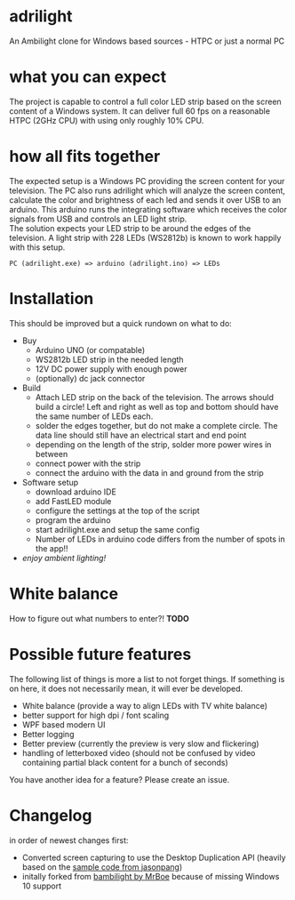 # adrilight
An Ambilight clone for Windows based sources - HTPC or just a normal PC

# what you can expect

The project is capable to control a full color LED strip based on the screen content of a Windows system. It can deliver full 60 fps on a reasonable HTPC (2GHz CPU) with using only roughly 10% CPU. 

# how all fits together

The expected setup is a Windows PC providing the screen content for your television. The PC also runs adrilight which will analyze the screen content, calculate the color and brightness of each led and sends it over USB to an arduino. This arduino runs the integrating software which receives the color signals from USB and controls an LED light strip.  
The solution expects your LED strip to be around the edges of the television. A light strip with 228 LEDs (WS2812b) is known to work happily with this setup.

    PC (adrilight.exe) => arduino (adrilight.ino) => LEDs


# Installation
This should be improved but a quick rundown on what to do:

* Buy
  * Arduino UNO (or compatable)
  * WS2812b LED strip in the needed length
  * 12V DC power supply with enough power
  * (optionally) dc jack connector
* Build
  * Attach LED strip on the back of the television. The arrows should build a circle! Left and right as well as top and bottom should have the same number of LEDs each.
  * solder the edges together, but do not make a complete circle. The data line should still have an electrical start and end point
  * depending on the length of the strip, solder more power wires in between
  * connect power with the strip
  * connect the arduino with the data in and ground from the strip
* Software setup
  * download arduino IDE 
  * add FastLED module
  * configure the settings at the top of the script
  * program the arduino
  * start adrilight.exe and setup the same config
  * Number of LEDs in arduino code differs from the number of spots in the app!!
* *enjoy ambient lighting!*

# White balance

How to figure out what numbers to enter?! **TODO**

# Possible future features
The following list of things is more a list to not forget things. If something is on here, it does not necessarily mean, it will ever be developed.

* White balance (provide a way to align LEDs with TV white balance)
* better support for high dpi / font scaling
* WPF based modern UI
* Better logging
* Better preview (currently the preview is very slow and flickering)
* handling of letterboxed video (should not be confused by video containing partial black content for a bunch of seconds)

You have another idea for a feature? Please create an issue.


# Changelog

in order of newest changes first:

* Converted screen capturing to use the Desktop Duplication API (heavily based on the [sample code from jasonpang](https://github.com/jasonpang/desktop-duplication-net)) 
* initally forked from [bambilight by MrBoe](https://github.com/MrBoe/Bambilight) because of missing Windows 10 support